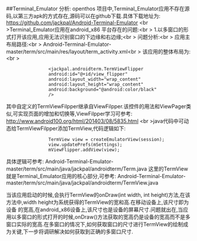 ##Terminal_Emulator 分析:
openthos 项目中,Terminal_Emulator应用不存在源码,以第三方apk的方式存在,源码可以在github下载.具体下载地址为:
https://github.com/jackpal/Android-Terminal-Emulator
<br \>Terminal_Emulator应用在android_x86 平台存在的问题:<br \>
1.以多窗口的形式打开该应用,应用无法识别窗口的下边缘和右边缘;<br \>
问题分析:<br \>
应用主布局路径:<br \>
Android-Terminal-Emulator-master/term/src/main/res/layout/term_activity.xml<br \>
该应用的整体布局为:<br \>

                    <jackpal.androidterm.TermViewFlipper
                    android:id="@+id/view_flipper"
                    android:layout_width="wrap_content"
                    android:layout_height="wrap_content"
                    android:background="@android:color/black"
                    />
其中自定义的TermViewFilpper继承自ViewFilpper.该控件的用法和ViewPager类似,可实现页面的增加和切换等,ViewFilpper学习可参考:
http://www.android100.org/html/201403/08/5835.html
<br \>java代码中可动态给TermViewFilpper添加TermView,代码逻辑如下:

                    TermView view = createEmulatorView(session);
                    view.updatePrefs(mSettings);
                    mViewFlipper.addView(view); 
具体逻辑可参考:
Android-Terminal-Emulator-master/term/src/main/java/jackpal/androidterm/Term.java
这里的TermView就是Terminal_Emulator应用的核心部分,可参考:
Android-Terminal-Emulator-master/term/src/main/java/jackpal/androidterm/TermView.java

当该应用启动的时候,会执行TermView的onDraw(int width, int height)方法,在该方法中,width height为系统获得的TermView的宽和高.在移动设备上,该尺寸即为设备
的宽高,在android_x86设备上,该尺寸也是设备的屏幕尺寸.问题就出在,当应用以多窗口的形式打开的时候,onDraw()方法获取的宽高仍是设备的宽高而不是多窗口实际的宽高.在多窗口的情况下,如何获取窗口的尺寸进行TermView的绘制成为关键,下一步将调研解决如何获取到正确的多窗口尺寸.
